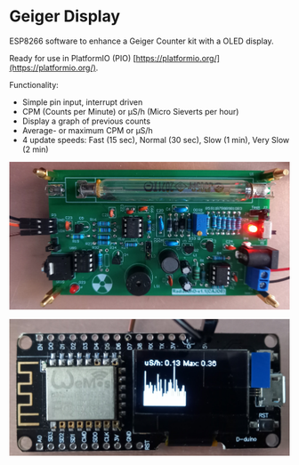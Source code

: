 # Geiger Display
ESP8266 software to enhance a Geiger Counter kit with a OLED display.

Ready for use in PlatformIO (PIO) [https://platformio.org/](https://platformio.org/).

Functionality:
 - Simple pin input, interrupt driven
 - CPM (Counts per Minute) or µS/h (Micro Sieverts per hour)
 - Display a graph of previous counts
 - Average- or maximum CPM or µS/h
 - 4 update speeds: Fast (15 sec),  Normal (30 sec), Slow (1 min), Very Slow (2 min)


![Geiger Kit](./images/RadiationD-v1.1.jpg)

![D-Duino](./images/D-Duino.jpg)


